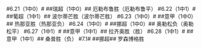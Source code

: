 #6.21（1中0）#
##瑞超（1中0）##
厄勒布鲁胜（厄勒布鲁平）
#6.22（1中1）#
##葡超（1中1）##
波尔蒂芒胜（波尔蒂芒胜）
#6.23（1中0）#
##意甲（1中0）##
热那亚胜（热那亚负）
#6.24（1中0）#
##挪超（1中0）##
奥勒松负（奥勒松平）
#6.27（1中1）#
##意甲（1中1）##
拉齐奥胜（胜）
#6.28（1中1）#
##意甲（1中1）##
桑普胜（负）
#7.1#
##挪超##
罗森博格胜